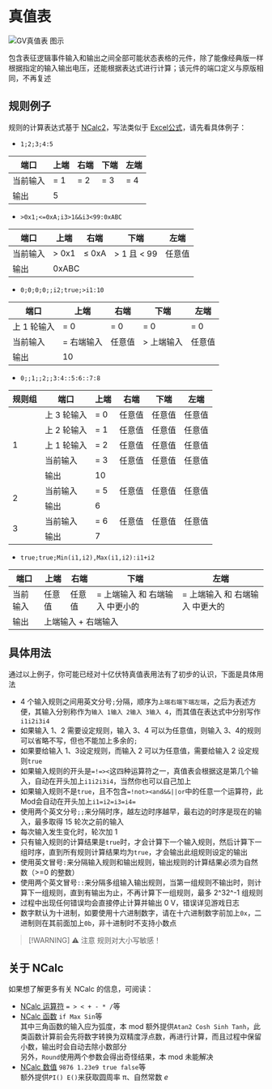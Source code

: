 # 真值表 <Badge text="v1.0" type="info"/>

<img src="/images/base/shift/GVTruthTable.webp" alt="GV真值表 图示" class="center_image small"/>

包含表征逻辑事件输入和输出之间全部可能状态表格的元件，除了能像经典版一样根据指定的输入输出电压，还能根据表达式进行计算；该元件的端口定义与原版相同，不再复述

## 规则例子

规则的计算表达式基于 [NCalc2](https://github.com/sklose/NCalc2)，写法类似于 [Excel公式](https://support.microsoft.com/zh-cn/office/excel-%E4%B8%AD%E7%9A%84%E5%85%AC%E5%BC%8F%E6%A6%82%E8%BF%B0-ecfdc708-9162-49e8-b993-c311f47ca173)，请先看具体例子：

* `1;2;3;4:5`

<table :class="$style.mono_table_body">
    <thead>
        <tr>
            <th>端口</th>
            <th>上端</th>
            <th>右端</th>
            <th>下端</th>
            <th>左端</th>
        </tr>
    </thead>
    <tbody>
        <tr>
            <td>当前输入</td>
            <td>= 1</td>
            <td>= 2</td>
            <td>= 3</td>
            <td>= 4</td>
        </tr>
        <tr>
            <td>输出</td>
            <td colspan="4">5</td>
        </tr>
    </tbody>
</table>

* `>0x1;<=0xA;i3>1&&i3<99:0xABC`

<table :class="$style.mono_table_body">
    <thead>
        <tr>
            <th>端口</th>
            <th>上端</th>
            <th>右端</th>
            <th>下端</th>
            <th>左端</th>
        </tr>
    </thead>
    <tbody>
        <tr>
            <td>当前输入</td>
            <td>> 0x1</td>
            <td>≤ 0xA</td>
            <td>> 1 且 < 99</td>
            <td>任意值</td>
        </tr>
        <tr>
            <td>输出</td>
            <td colspan="4">0xABC</td>
        </tr>
    </tbody>
</table>

* `0;0;0;0;;i2;true;>i1:10`

<table :class="$style.mono_table_body">
    <thead>
        <tr>
            <th>端口</th>
            <th>上端</th>
            <th>右端</th>
            <th>下端</th>
            <th>左端</th>
        </tr>
    </thead>
    <tbody>
        <tr>
            <td>上 1 轮输入</td>
            <td>= 0</td>
            <td>= 0</td>
            <td>= 0</td>
            <td>= 0</td>
        </tr>
        <tr>
            <td>当前输入</td>
            <td>= 右端输入</td>
            <td>任意值</td>
            <td>> 上端输入</td>
            <td>任意值</td>
        </tr>
        <tr>
            <td>输出</td>
            <td colspan="4">10</td>
        </tr>
    </tbody>
</table>

* `0;;1;;2;;3:4::5:6::7:8`

<table :class="$style.mono_table_body">
    <thead>
        <tr>
            <th>规则组</th>
            <th>端口</th>
            <th>上端</th>
            <th>右端</th>
            <th>下端</th>
            <th>左端</th>
        </tr>
    </thead>
    <tbody>
        <tr>
            <td rowspan="5">1</td>
            <td :class="$style.no_mono">上 3 轮输入</td>
            <td>= 0</td>
            <td>任意值</td>
            <td>任意值</td>
            <td>任意值</td>
        </tr>
        <tr>
            <td>上 2 轮输入</td>
            <td>= 1</td>
            <td>任意值</td>
            <td>任意值</td>
            <td>任意值</td>
        </tr>
        <tr>
            <td>上 1 轮输入</td>
            <td>= 2</td>
            <td>任意值</td>
            <td>任意值</td>
            <td>任意值</td>
        </tr>
        <tr>
            <td>当前输入</td>
            <td>= 3</td>
            <td>任意值</td>
            <td>任意值</td>
            <td>任意值</td>
        </tr>
        <tr>
            <td>输出</td>
            <td colspan="4">10</td>
        </tr>
        <tr>
            <td rowspan="2">2</td>
            <td :class="$style.no_mono">当前输入</td>
            <td>= 5</td>
            <td>任意值</td>
            <td>任意值</td>
            <td>任意值</td>
        </tr>
        <tr>
            <td>输出</td>
            <td colspan="4">6</td>
        </tr>
        <tr>
            <td rowspan="2">3</td>
            <td :class="$style.no_mono">当前输入</td>
            <td>= 6</td>
            <td>任意值</td>
            <td>任意值</td>
            <td>任意值</td>
        </tr>
        <tr>
            <td>输出</td>
            <td colspan="4">7</td>
        </tr>
    </tbody>
</table>

* `true;true;Min(i1,i2),Max(i1,i2):i1+i2`

<table :class="$style.mono_table_body">
    <thead>
        <tr>
            <th>端口</th>
            <th>上端</th>
            <th>右端</th>
            <th>下端</th>
            <th>左端</th>
        </tr>
    </thead>
    <tbody>
        <tr>
            <td>当前输入</td>
            <td>任意值</td>
            <td>任意值</td>
            <td>= 上端输入 和 右端输入 中更小的</td>
            <td>= 上端输入 和 右端输入 中更大的</td>
        </tr>
        <tr>
            <td>输出</td>
            <td colspan="4">上端输入 + 右端输入</td>
        </tr>
    </tbody>
</table>

## 具体用法

通过以上例子，你可能已经对十亿伏特真值表用法有了初步的认识，下面是具体用法

* 4 个输入规则之间用英文分号`;`分隔，顺序为`上端`&#8203;`右端`&#8203;`下端`&#8203;`左端`，之后为表述方便，其输入分别称作为`输入 1`&#8203;`输入 2`&#8203;`输入 3`&#8203;`输入 4`，而其值在表达式中分别写作`i1`&#8203;`i2`&#8203;`i3`&#8203;`i4`
* 如果输入 1、2 需要设定规则，输入 3、4 可以为任意值，则输入 3、4的规则可以省略不写，但也不能加上多余的`;`
* 如果要给输入 1、3设定规则，而输入 2 可以为任意值，需要给输入 2 设定规则`true`
* 如果输入规则的开头是`=`&#8203;`!=`&#8203;`>`&#8203;`<`这四种运算符之一，真值表会根据这是第几个输入，自动在开头加上`i1`&#8203;`i2`&#8203;`i3`&#8203;`i4`，当然你也可以自己加上
* 如果输入规则不是`true`，且不包含`=`&#8203;`!`&#8203;`not`&#8203;`>`&#8203;`<`&#8203;`and`&#8203;`&&`&#8203;`||`&#8203;`or`中的任意一个运算符，此Mod会自动在开头加上`i1=`&#8203;`i2=`&#8203;`i3=`&#8203;`i4=`
* 使用两个英文分号`;;`来分隔时序，越左边时序越早，最右边的时序是现在的输入，最多取得 15 轮次之前的输入
* 每次输入发生变化时，轮次加 1
* 只有输入规则的计算结果是`true`时，才会计算下一个输入规则，然后计算下一组时序，直到所有规则计算结果均为`true`，才会输出此组规则设定的输出
* 使用英文冒号`:`来分隔输入规则和输出规则，输出规则的计算结果必须为自然数（>=0 的整数）
* 使用两个英文冒号`::`来分隔多组输入输出规则，当第一组规则不输出时，则计算下一组规则，直到有输出为止，不再计算下一组规则，最多 2^32^-1 组规则
* 过程中出现任何错误均会直接停止计算并输出 0 V，错误详见游戏日志
* 数字默认为十进制，如要使用十六进制数字，请在十六进制数字前加上`0x`，二进制则在其前面加上`0b`，非十进制时不支持小数点

> [!WARNING] ⚠ 注意
> 规则对大小写敏感！

## 关于 NCalc

如果想了解更多有关 NCalc 的信息，可阅读：

* [NCalc 运算符](ncalc/operators) `= > < + - * /`等
* [NCalc 函数](ncalc/functions) `if Max Sin`等  
  其中三角函数的输入应为弧度，本 mod 额外提供`Atan2 Cosh Sinh Tanh`，此类函数计算前会先将数字转换为双精度浮点数，再进行计算，而且过程中保留小数，输出时会自动去除小数部分  
  另外，`Round`使用两个参数会得出奇怪结果，本 mod 未能解决
* [NCalc 数值](ncalc/values) `9876 1.23e9 true false`等  
  额外提供`PI() E()`来获取圆周率 π、自然常数 _e_

<style module>

.mono_table_body th, .mono_table_body td{
    text-align: center;
}
.mono_table_body  tbody tr > td:not(:first-child){
    font-family: var(--vp-font-family-mono);
    &.no_mono{
        font-family: var(--vp-font-family-base);
    }
}
</style>